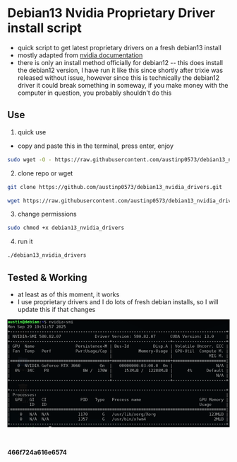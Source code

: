 # Debian13 Nvidia Proprietary Driver install script

 - quick script to get latest proprietary drivers on a fresh debian13 install
 - mostly adapted from [nvidia documentation](https://docs.nvidia.com/datacenter/tesla/driver-installation-guide/#debian)
- there is only an install method officially for debian12
-- this does install the debian12 version, I have run it like this since shortly after trixie was released without issue, however since this is technically the debian12 driver it could break something in someway, if you make money with the computer in question, you probably shouldn't do this

## Use

1. quick use
- copy and paste this in the terminal, press enter, enjoy

```bash
sudo wget -O - https://raw.githubusercontent.com/austinp0573/debian13_nvidia_drivers/main/debian13_nvidia_drivers.sh | bash
```

2. clone repo or wget

 ```bash
 git clone https://github.com/austinp0573/debian13_nvidia_drivers.git
 ```

 ```bash
 wget https://raw.githubusercontent.com/austinp0573/debian13_nvidia_drivers/main/debian13_nvidia_drivers.sh
 ```

3. change permissions

```bash
sudo chmod +x debian13_nvidia_drivers
```

4. run it

```bash
./debian13_nvidia_drivers
```

## Tested & Working
- at least as of this moment, it works
- I use proprietary drivers and I do lots of fresh debian installs, so I will update this if that changes

![nvidia-smi terminal output](./nvidia-smi.png)

&nbsp;

**466f724a616e6574**